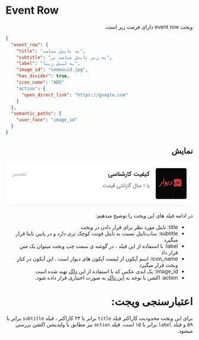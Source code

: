 # Event Row

<div dir="rtl"> 
ویجت event row دارای فرمت زیر است.
</div>


```json
{
  "event_row": {
    "title": "یه تایتل مناسب",
    "subtitle": "یه زیر تایتل مناسب تر",
    "label": "یه لیبل زیبا",
    "image_id": "someuuid.jpg",
    "has_divider": true,
    "icon_name": "ADD"
    "action": {
      "open_direct_link": "https://google.com"
    }
  },
  "semantic_paths": {
    "user_face": "image_id"
  }
}
```
<div dir="rtl">

##  نمایش
![ScreenShot](doc-images/event_row.png)

در ادامه فیلد های این ویجت را توضیح میدهیم:
- title: تایتل مورد نظر برای قرار دادن در ویجت
- subtitle: ساب‌تایتل نسبت به تایتل فونت کوچک تری دارد و در پایین تایتا قرار میگیرد
- label: با استفاده از این فیلد ، در گوشه ی سمت چپ ویجت میتوان یک متن قرار داد
- icon_name: اسم آیکون از لیست آیکون های دیوار است . این آیکون در کنار ویجت قرار میگیرد
- image_id: یک ایدی عکس که با استفاده از این [داک](./image.md) تهیه شده است
- action: اکشن با توجه به [این داک](./actions/ReadMe.md) به صورت اختیاری قرار داده شود.
# اعتبارسنجی ویجت:
برای این ویجت محدودیت کاراکتر فیلد `title` برابر با ۲۴ کاراکتر ، فیلد `subtitle` برابر با ۵۹ و فیلد `label` برابر با ۱۵ است.
فیلد `action` نیز مطابق با ولیدیشن اکشن بررسی میشود.

</div>
